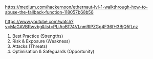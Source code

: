 
https://medium.com/hackernoon/ethernaut-lvl-1-walkthrough-how-to-abuse-the-fallback-function-118057b68b56

https://www.youtube.com/watch?v=MaGAVBRwvbg&list=PLiAoBT74VLnmRIPZGg4F36fH3BjQ5fLnz

1. Best Practice (Strengths)
2. Risk & Exposure (Weakness)
3. Attacks (Threats)
4. Optimisation & Safeguards (Opportunity)
